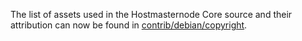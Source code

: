 The list of assets used in the Hostmasternode Core source and their attribution can now be found in [contrib/debian/copyright](../contrib/debian/copyright).
